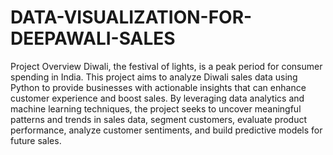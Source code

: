 # DATA-VISUALIZATION-FOR-DEEPAWALI-SALES

Project Overview
Diwali, the festival of lights, is a peak period for consumer spending in India. This project aims to analyze Diwali sales data using Python to provide businesses with actionable insights that can enhance customer experience and boost sales. By leveraging data analytics and machine learning techniques, the project seeks to uncover meaningful patterns and trends in sales data, segment customers, evaluate product performance, analyze customer sentiments, and build predictive models for future sales.
